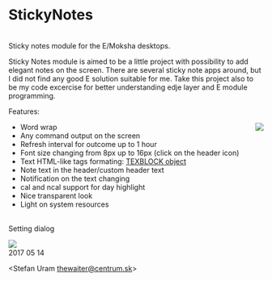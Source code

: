 # StickyNotes
<br>
Sticky notes module for the E/Moksha desktops.

Sticky Notes module is aimed to be a little project with possibility to add elegant notes on the screen. 
There are several sticky note apps around, but I did not find any good E solution suitable for me. 
Take this project also to be my code excercise for better understanding edje layer and E module programming.

Features:
<br>

 - Word wrap
 [<img align="right" src="http://i.imgur.com/QuEYaJf.png">](http://i.imgur.com/QuEYaJf.png)
 - Any command output on the screen
 - Refresh interval for outcome up to 1 hour
 - Font size changing from 8px up to 16px (click on the header icon)
 - Text HTML-like tags formating:
   [TEXBLOCK object](https://www.enlightenment.org/develop/legacy/program_guide/evas/textblock_objects)
 - Note text in the header/custom header text
 - Notification on the text changing
 - cal and ncal support for day highlight
 - Nice transparent look
 - Light on system resources
 
 <br>
 Setting dialog
 <br>
 
  [<img align="left" src="http://www.enlightenment.org/ss/e-5918aa76ce6f95.29838983.jpg">](http://www.enlightenment.org/ss/e-5918aa76ce6f95.29838983.jpg)

<br>
2017 05 14

<Stefan Uram thewaiter@centrum.sk>
